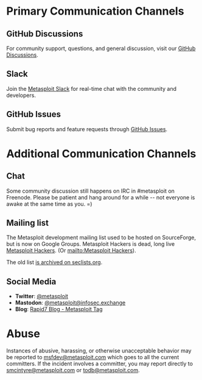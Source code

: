 # Primary Communication Channels

## GitHub Discussions
For community support, questions, and general discussion, visit our [GitHub Discussions](https://github.com/rapid7/metasploit-framework/discussions).

## Slack
Join the [Metasploit Slack](https://join.slack.com/t/metasploit/shared_invite/zt-30i688it0-mJsFGT44IMtdeZi1DraamQ) for real-time chat with the community and developers.

## GitHub Issues
Submit bug reports and feature requests through [GitHub Issues](https://github.com/rapid7/metasploit-framework/issues).

# Additional Communication Channels

## Chat

Some community discussion still happens on IRC in #metasploit on Freenode.
Please be patient and hang around for a while -- not everyone is awake
at the same time as you. =)

## Mailing list

The Metasploit development mailing list used to be hosted on SourceForge, but is now on Google Groups. Metasploit Hackers is dead, long live [Metasploit Hackers][list]. (Or [mailto:Metasploit Hackers][mailto]).

The old list [is archived on seclists.org][archive].

## Social Media

- **Twitter**: [@metasploit](https://twitter.com/metasploit)
- **Mastodon**: [@metasploit@infosec.exchange](https://infosec.exchange/@metasploit)
- **Blog**: [Rapid7 Blog - Metasploit Tag](https://www.rapid7.com/blog/tag/metasploit/)

# Abuse

Instances of abusive, harassing, or otherwise unacceptable behavior may be reported to msfdev@metasploit.com which goes to all the current committers. If the incident involves a committer, you may report directly to smcintyre@metasploit.com or todb@metasploit.com.


[archive]: http://seclists.org/metasploit/ "Metasploit mailing list archive"
[list]: https://groups.google.com/forum/#!forum/metasploit-hackers "Metasploit Hackers development mailing list"
[mailto]: mailto:metasploit-hackers@googlegroups.com

